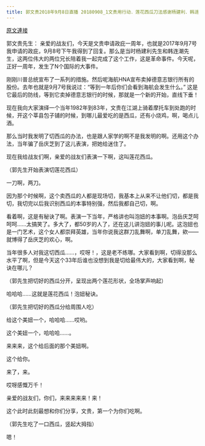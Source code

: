 ```yaml
---
title: 郭文贵2018年9月8日直播 20180908_1文贵用行动．莲花西瓜刀法感谢杨建利．韩涟潮先生！伟大的亲爱的战友们！感恩伟大的美国！一切都是刚刚开始！
---
```


[原文連接](https://gnews.org/ThreadView/53478203)

郭文贵先生： 亲爱的战友们，今天是文贵申请政庇一周年，也就是2017年9月7号我申请的政庇，9月8号下午我得到了回复。那么是当时杨建利先生和韩连潮先生，这两位伟大的两位兄长陪着我一起完成了这个工作，这是革命事件。今天呢，正好一周年，发生了N个国际的大事件。


刚刚川普总统宣布了一系列的措施。然后呢海航HNA宣布卖掉德意志银行所有的股份。去年也就是9月7号我说过：“等到一年后你们会看到海航会发生什么。” 这是它最后的防线，等到它卖掉德意志银行的时候，那就是一个新的开始，直线下垂！


现在我向大家演绎一个当年1982年到83年，文贵在江湖上骑着摩托车到处跑的时候，开这个莘县包子铺的时候，到哪儿最爱吃的是西瓜，还有小烧鸡，啊，喝点儿酒。


那么当时我发明了切西瓜的办法，也是跟人家学的啊不是我发明的啊。还用这个办法，当年骗了岳庆芝到了这儿表演，把她给迷住了。


现在我给战友们啊，亲爱的战友们表演一下啊，这叫莲花西瓜。


（郭先生开始表演切莲花西瓜）


一刀啊，两刀。


因为那个时候啊，这个卖西瓜的人都是现场切，我基本上从来不让他们切，都是我切，我切完以后我识别西瓜的本事特别强，然后我都自己切，啊。


看着啊，这是有秘诀了啊。表演一下当年，严格讲也叫泡妞的本事啊。泡岳庆芝呵呵呵……太搞笑了。多大了，都50岁的人了，还在这儿讲泡妞的事儿呢。这泡妞也是一门艺术，这个女人都崇拜英雄，当年你说我这群刀乱舞啊，单刀乱舞，欸——就博得了岳庆芝的欢心，啊。


当年很多人对我这切西瓜……，哎呀！，这是老不练哪。大家看到啊，切得没那么水平了啊，但是今天这个33年后谁也没想到我是切给最伟大的，大家看到啊，秘诀在哪儿？


（郭先生把切好的西瓜分开，呈现出两个莲花形状，全场掌声响起）


哈哈哈……这就是莲花西瓜！泡妞秘诀。


（郭先生把切好的西瓜分给周围人吃）


给这个美妞一个，哈哈哈……哎哟。


这个美妞一个，哈哈哈……。


来来来，这个给后面的那个美妞啊。


这个给你。


来了，来。


哎呀感慨万千！


亲爱的战友们，你们，来来来来来！来！


这个此时此刻最想和你们分享，文贵，第一个为你们吃啊。


（郭先生吃了一口西瓜，竖起大拇指）


嗯！
